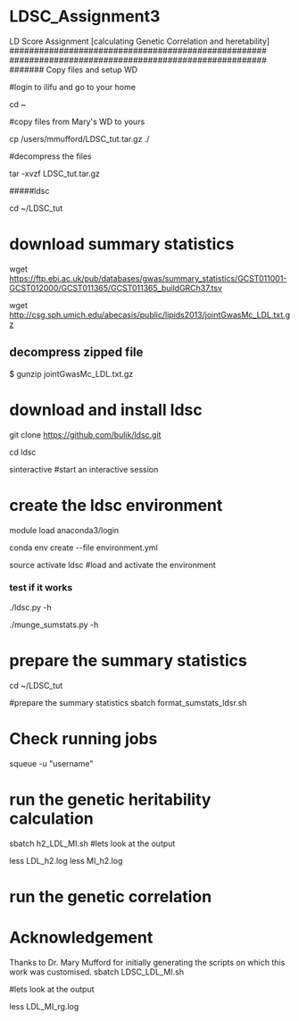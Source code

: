 # LDSC_Assignment3
LD Score Assignment [calculating Genetic Correlation and heretability]
####################################################
####################################################
####### Copy files and setup WD

#login to ilifu and go to your home

cd ~

#copy files from Mary's WD to yours

cp /users/mmufford/LDSC_tut.tar.gz ./

#decompress the files

tar -xvzf LDSC_tut.tar.gz

#####ldsc

cd ~/LDSC_tut
# download summary statistics 
wget https://ftp.ebi.ac.uk/pub/databases/gwas/summary_statistics/GCST011001-GCST012000/GCST011365/GCST011365_buildGRCh37.tsv

wget http://csg.sph.umich.edu/abecasis/public/lipids2013/jointGwasMc_LDL.txt.gz


## decompress zipped file

$ gunzip jointGwasMc_LDL.txt.gz

# download and install ldsc

git clone https://github.com/bulik/ldsc.git

cd ldsc

sinteractive #start an interactive session

# create the ldsc environment

module load anaconda3/login

conda env create --file environment.yml

source activate ldsc #load and activate the environment

### test if it works

./ldsc.py -h

./munge_sumstats.py -h

# prepare the summary statistics

cd ~/LDSC_tut

#prepare the summary statistics
sbatch format_sumstats_ldsr.sh

# Check running jobs
squeue -u "username"


# run the genetic heritability calculation
 sbatch h2_LDL_MI.sh
#lets look at the output

less LDL_h2.log
less MI_h2.log

# run the genetic correlation
# Acknowledgement
Thanks to Dr. Mary Mufford for initially generating the scripts on which this work was customised.
sbatch LDSC_LDL_MI.sh

#lets look at the output

less LDL_MI_rg.log


